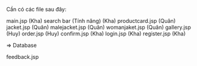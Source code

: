 Cần có các file sau đây:

main.jsp (Kha)
search bar (Tính năng) (Kha)
productcard.jsp (Quân)
jacket.jsp (Quân)
malejacket.jsp (Quân)
womanjaket.jsp (Quân)
gallery.jsp (Huy)
order.jsp (Huy)
confirm.jsp (Kha)
login.jsp (Kha)
register.jsp (Kha)

=> Database

feedback.jsp
